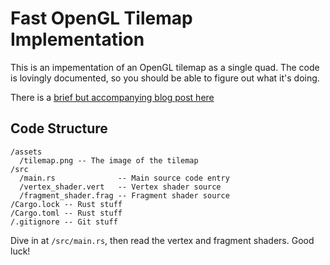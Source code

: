 # Fast OpenGL Tilemap Implementation

This is an impementation of an OpenGL tilemap as a single quad. The code is
lovingly documented, so you should be able to figure out what it's doing.

There is a [brief but accompanying blog post here][blog]

## Code Structure

```
/assets
  /tilemap.png -- The image of the tilemap
/src
  /main.rs              -- Main source code entry
  /vertex_shader.vert   -- Vertex shader source
  /fragment_shader.frag -- Fragment shader source
/Cargo.lock -- Rust stuff
/Cargo.toml -- Rust stuff
/.gitignore -- Git stuff
```

Dive in at `/src/main.rs`, then read the vertex and fragment shaders. Good luck!

[blog]: sirjosh3917.com/posts/implementing-fast-opengl-tilemap

